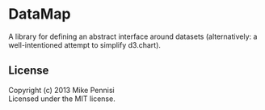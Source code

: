 # DataMap

A library for defining an abstract interface around datasets (alternatively: a
well-intentioned attempt to simplify d3.chart).

## License

Copyright (c) 2013 Mike Pennisi  
Licensed under the MIT license.
